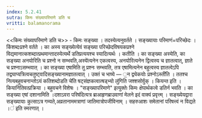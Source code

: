 ```yaml
---
index: 5.2.41
sutra: किमः संख्यापरिमाणे डति च
vritti: balamanorama
---
```


<<किमः संख्यापरिमाणे डति च>> - किमः सङ्ख्या । तदस्येत्यनुवर्तते । सङ्ख्यायाः परिमाणं=परिच्छेदः । किंशब्दःप्रश्ने वर्तते । का अस्य सङ्ख्येत्येवं सङ्ख्या परिच्छेदविषयकप्रश्ने विद्यमानात्कशब्दात्प्रथमान्तादस्येत्यर्थे डतिप्रत्ययश्च स्यादित्यर्थः । कतीति । का सङ्ख्या अस्येति, का सङ्ख्या अनयोरिति च प्रश्नो न सम्भवति,अस्ये॑त्यनेन एकत्वस्य, अनयोरित्यनेन द्वित्वस्य च ज्ञातत्वात्, ज्ञाते च प्रश्नाऽसम्भवात् । का सङ्ख्या एषामिति तु प्रश्नः सम्भवति, तत्र एषामित्यनेन बहुत्वस्य ज्ञातत्वेऽपि तद्व्याप्यत्रित्वचतुष्ट्वादिसङ्ख्यानामज्ञातत्वात् । उक्तं च भाष्ये — ॒न द्व्येकयोः प्रश्नोऽस्ती॑ति । ततश्च नित्यबहुवचनान्तोऽयं कतिशब्दोडति चे॑ति षट्संज्ञकत्वात्षड्भ्यो लु॑गिति जश्शसोर्वुक् । कियन्त इति । कियानितिवत्प्रक्रिया । बहुवचने विशेषः । "सङ्ख्यापरिमाणे" इत्युक्तेः किमः क्षेपार्थकत्वे डतिर्न भवति । का सङ्ख्या एषां दशानामिति ।दशाऽवरा परिष॑दित्यत्र ब्राआहृणब्राउवाणां मेलने इदं वाक्यं प्रवृत्त्म् । सङ्ख्येयद्वारा सङ्ख्यायाः कुत्साऽत्र गम्यते,अव्रतानाममत्राणां जातिमात्रोपजीविनाम् । सहरुआशः समेतानां परिषत्त्वं न विद्यते ।॑ इति स्मरणात् । 